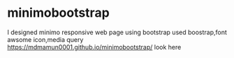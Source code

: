 # minimobootstrap
I designed minimo responsive web page using bootstrap
used boostrap,font awsome icon,media query
https://mdmamun0001.github.io/minimobootstrap/ look here
